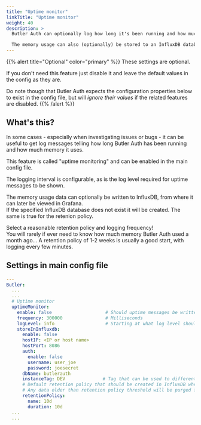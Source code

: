 ```yaml
---
title: "Uptime monitor"
linkTitle: "Uptime monitor"
weight: 40
description: >
  Butler Auth can optionally log how long it's been running and how much memory it uses. 

  The memory usage can also (optionally) be stored to an InfluxDB database, for later viewing/alerting in for example a Grafana dashboard.
---
```


{{% alert title="Optional" color="primary" %}}
These settings are optional.

If you don't need this feature just disable it and leave the default values in the config as they are.

Do note though that Butler Auth expects the configuration properties below to exist in the config file, but will *ignore their values* if the related features are disabled.
{{% /alert %}}

## What's this?

In some cases - especially when investigating issues or bugs - it can be useful to get log messages telling how long Butler Auth has been running and how much memory it uses.

This feature is called "uptime monitoring" and can be enabled in the main config file.

The logging interval is configurable, as is the log level required for uptime messages to be shown.

The memory usage data can optionally be written to InfluxDB, from where it can later be viewed in Grafana.  
If the specified InfluxDB database does not exist it will be created. The same is true for the retenion policy.

Select a reasonable retention policy and logging frequency!  
You will rarely if ever need to know how much memory Butler Auth used a month ago... A retention policy of 1-2 weeks is usually a good start, with logging every few minutes.

## Settings in main config file

```yaml
---
Butler:
  ...
  ...
  # Uptime monitor
  uptimeMonitor:
    enable: false                    # Should uptime messages be written to the console and log files?
    frequency: 300000                # Milliseconds
    logLevel: info                   # Starting at what log level should uptime messages be shown?
    storeInInfluxdb: 
      enable: false
      hostIP: <IP or host name>
      hostPort: 8086
      auth:
        enable: false
        username: user_joe
        password: joesecret
      dbName: butlerauth
      instanceTag: DEV              # Tag that can be used to differentiate data from multiple Butler Auth instances
      # Default retention policy that should be created in InfluxDB when Butler Auth creates a new database there. 
      # Any data older than retention policy threshold will be purged from InfluxDB.
      retentionPolicy:
        name: 10d
        duration: 10d
  ...
  ...
```
